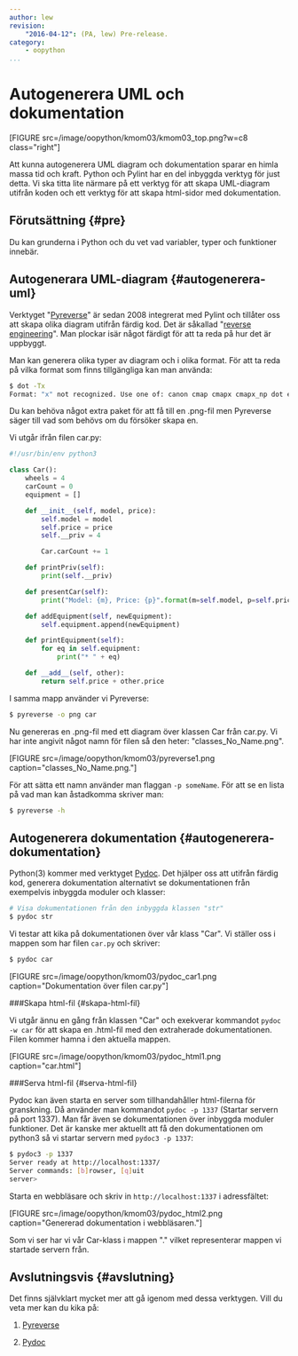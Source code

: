 ```yaml
---
author: lew
revision:
    "2016-04-12": (PA, lew) Pre-release.
category:
    - oopython
...
```

Autogenerera UML och dokumentation
===================================

[FIGURE src=/image/oopython/kmom03/kmom03_top.png?w=c8 class="right"]

Att kunna autogenerera UML diagram och dokumentation sparar en himla massa tid och kraft. Python och Pylint har en del inbyggda verktyg för just detta. Vi ska titta lite närmare på ett verktyg för att skapa UML-diagram utifrån koden och ett verktyg för att skapa html-sidor med dokumentation.

<!--more-->



Förutsättning {#pre}
-------------------------------

Du kan grunderna i Python och du vet vad variabler, typer och funktioner innebär.



Autogenerara UML-diagram {#autogenerera-uml}
------------------------------

Verktyget "[Pyreverse](https://www.logilab.org/blogentry/6883)" är sedan 2008 integrerat med Pylint och tillåter oss att skapa olika diagram utifrån färdig kod. Det är såkallad "[reverse engineering](https://sv.wikipedia.org/wiki/Reverse_engineering)". Man plockar isär något färdigt för att ta reda på hur det är uppbyggt.

Man kan generera olika typer av diagram och i olika format. För att ta reda på vilka format som finns tillgängliga kan man använda:

```bash
$ dot -Tx
Format: "x" not recognized. Use one of: canon cmap cmapx cmapx_np dot eps fig gd gd2 gif gv imap imap_np ismap jpe jpeg jpg pdf pic plain plain-ext png pov ps ps2 svg svgz tk vml vmlz vrml wbmp x11 xdot xdot1.2 xdot1.4 xlib
```

Du kan behöva något extra paket för att få till en .png-fil men Pyreverse säger till vad som behövs om du försöker skapa en.  

Vi utgår ifrån filen car.py:

```python
#!/usr/bin/env python3

class Car():
    wheels = 4
    carCount = 0
    equipment = []

    def __init__(self, model, price):
        self.model = model
        self.price = price
        self.__priv = 4

        Car.carCount += 1

    def printPriv(self):
        print(self.__priv)

    def presentCar(self):
        print("Model: {m}, Price: {p}".format(m=self.model, p=self.price))

    def addEquipment(self, newEquipment):
        self.equipment.append(newEquipment)

    def printEquipment(self):
        for eq in self.equipment:
            print("* " + eq)

    def __add__(self, other):
        return self.price + other.price
```

I samma mapp använder vi Pyreverse:

```bash
$ pyreverse -o png car
```

Nu genereras en .png-fil med ett diagram över klassen Car från car.py. Vi har inte angivit något namn för filen så den heter: "classes_No_Name.png".

[FIGURE src=/image/oopython/kmom03/pyreverse1.png caption="classes_No_Name.png."]

För att sätta ett namn använder man flaggan `-p someName`. För att se en lista på vad man kan åstadkomma skriver man:

```bash
$ pyreverse -h
```



Autogenerera dokumentation {#autogenerera-dokumentation}
------------------------------

Python(3) kommer med verktyget [Pydoc](https://docs.python.org/3.0/library/pydoc.html). Det hjälper oss att utifrån färdig kod, generera dokumentation alternativt se dokumentationen från exempelvis inbyggda moduler och klasser:

```bash
# Visa dokumentationen från den inbyggda klassen "str"
$ pydoc str
```

Vi testar att kika på dokumentationen över vår klass "Car". Vi ställer oss i mappen som har filen `car.py` och skriver:

```bash
$ pydoc car
```

[FIGURE src=/image/oopython/kmom03/pydoc_car1.png caption="Dokumentation över filen car.py"]



###Skapa html-fil {#skapa-html-fil}

Vi utgår ännu en gång från klassen "Car" och exekverar kommandot `pydoc -w car` för att skapa en .html-fil med den extraherade dokumentationen. Filen kommer hamna i den aktuella mappen.

[FIGURE src=/image/oopython/kmom03/pydoc_html1.png caption="car.html"]



###Serva html-fil {#serva-html-fil}

Pydoc kan även starta en server som tillhandahåller html-filerna för granskning. Då använder man kommandot `pydoc -p 1337` (Startar servern på port 1337). Man får även se dokumentationen över inbyggda moduler funktioner. Det är kanske mer aktuellt att få den dokumentationen om python3 så vi startar servern med `pydoc3 -p 1337`:  

```bash
$ pydoc3 -p 1337
Server ready at http://localhost:1337/
Server commands: [b]rowser, [q]uit
server>
```

Starta en webbläsare och skriv in `http://localhost:1337` i adressfältet:

[FIGURE src=/image/oopython/kmom03/pydoc_html2.png caption="Genererad dokumentation i webbläsaren."]

Som vi ser har vi vår Car-klass i mappen "." vilket representerar mappen vi startade servern från.



Avslutningsvis {#avslutning}
------------------------------

Det finns självklart mycket mer att gå igenom med dessa verktygen. Vill du veta mer kan du kika på:  

1. [Pyreverse](https://www.logilab.org/blogentry/6883)  

2. [Pydoc](https://docs.python.org/3.0/library/pydoc.html)  
